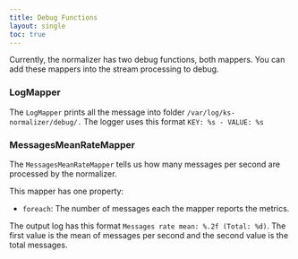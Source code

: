 ```yaml
---
title: Debug Functions
layout: single
toc: true
---
```


Currently, the normalizer has two debug functions, both mappers. You can add these mappers into the stream processing to debug.

### LogMapper

The `LogMapper` prints all the message into folder `/var/log/ks-normalizer/debug/.`
The logger uses this format `KEY: %s - VALUE: %s`

### MessagesMeanRateMapper

The `MessagesMeanRateMapper` tells us how many messages per second are processed by the normalizer.

This mapper has one property:
* `foreach`: The number of messages each the mapper reports the metrics.

The output log has this format `Messages rate mean: %.2f (Total: %d)`. The first value is the mean of messages per second and the second value is the total messages.
